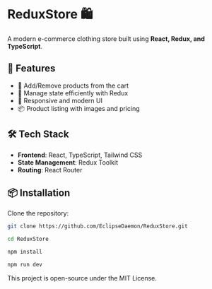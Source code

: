 # ReduxStore 🛍️

A modern e-commerce clothing store built using **React, Redux, and TypeScript**.

## 🚀 Features

- 🛒 Add/Remove products from the cart
- 🔄 Manage state efficiently with Redux
- 🎨 Responsive and modern UI
- 📦 Product listing with images and pricing

## 🛠️ Tech Stack

- **Frontend**: React, TypeScript, Tailwind CSS
- **State Management**: Redux Toolkit
- **Routing**: React Router

## 📦 Installation

Clone the repository:

```bash
git clone https://github.com/EclipseDaemon/ReduxStore.git
```

```bash
cd ReduxStore

```

```bash
npm install

```

```bash
npm run dev

```

This project is open-source under the MIT License.
